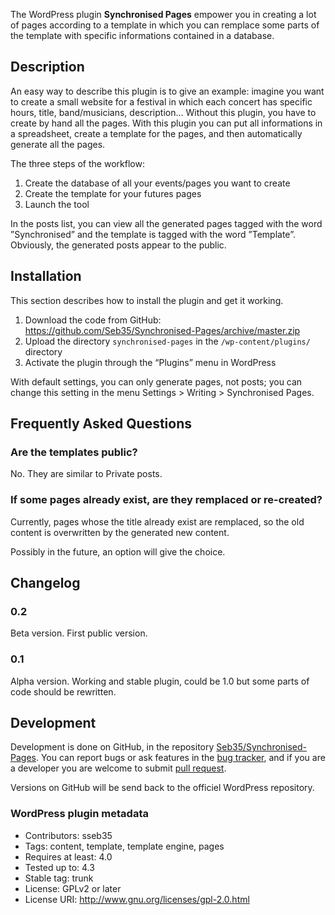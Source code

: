 The WordPress plugin __Synchronised Pages__ empower you in creating a lot of pages according to a template in which you can remplace some parts of the template with specific informations contained in a database.

Description
-----------

An easy way to describe this plugin is to give an example: imagine you want to create a small website for a festival in which each concert has specific hours, title, band/musicians, description… Without this plugin, you have to create by hand all the pages. With this plugin you can put all informations in a spreadsheet, create a template for the pages, and then automatically generate all the pages.

The three steps of the workflow:

1. Create the database of all your events/pages you want to create
2. Create the template for your futures pages
3. Launch the tool

In the posts list, you can view all the generated pages tagged with the word ”Synchronised” and the template is tagged with the word ”Template”. Obviously, the generated posts appear to the public.

Installation
------------

This section describes how to install the plugin and get it working.

1. Download the code from GitHub: https://github.com/Seb35/Synchronised-Pages/archive/master.zip
2. Upload the directory `synchronised-pages` in the `/wp-content/plugins/` directory
3. Activate the plugin through the “Plugins” menu in WordPress

With default settings, you can only generate pages, not posts; you can change this setting in the menu Settings > Writing > Synchronised Pages.

Frequently Asked Questions
--------------------------

### Are the templates public?

No. They are similar to Private posts.

### If some pages already exist, are they remplaced or re-created?

Currently, pages whose the title already exist are remplaced, so the old content is overwritten by the generated new content.

Possibly in the future, an option will give the choice.

Changelog
---------

### 0.2

Beta version. First public version.

### 0.1

Alpha version. Working and stable plugin, could be 1.0 but some parts of code should be rewritten.

Development
-----------

Development is done on GitHub, in the repository [Seb35/Synchronised-Pages](https://github.com/Seb35/Synchronised-Pages). You can report bugs or ask features in the [bug tracker](https://github.com/Seb35/Synchronised-Pages/issues), and if you are a developer you are welcome to submit [pull request](https://github.com/Seb35/Synchronised-Pages/pulls).

Versions on GitHub will be send back to the officiel WordPress repository.

### WordPress plugin metadata

- Contributors: sseb35
- Tags: content, template, template engine, pages
- Requires at least: 4.0
- Tested up to: 4.3
- Stable tag: trunk
- License: GPLv2 or later
- License URI: http://www.gnu.org/licenses/gpl-2.0.html

